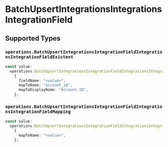 # BatchUpsertIntegrationsIntegrationsIntegrationField


## Supported Types

### `operations.BatchUpsertIntegrationsIntegrationFieldIntegrationsIntegrationFieldExistent`

```typescript
const value:
  operations.BatchUpsertIntegrationsIntegrationFieldIntegrationsIntegrationFieldExistent =
    {
      fieldName: "<value>",
      mapToName: "account_id",
      mapToDisplayName: "Account ID",
    };
```

### `operations.BatchUpsertIntegrationsIntegrationFieldIntegrationsIntegrationFieldMapping`

```typescript
const value:
  operations.BatchUpsertIntegrationsIntegrationFieldIntegrationsIntegrationFieldMapping =
    {
      mapToName: "<value>",
    };
```

